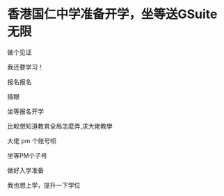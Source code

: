 # 香港国仁中学准备开学，坐等送GSuite无限


做个见证<img src="static/image/smiley/default/lol.gif" smilieid="12" border="0" alt="" />

我还要学习！

报名报名

插眼

坐等报名开学<img src="static/image/smiley/default/lol.gif" smilieid="12" border="0" alt="" /><img src="static/image/smiley/default/lol.gif" smilieid="12" border="0" alt="" /><img id="aimg_siOqV" onclick="zoom(this, this.src, 0, 0, 0)" class="zoom" src="https://cdn.jsdelivr.net/gh/hishis/forum-master/public/images/patch.gif" onmouseover="img_onmouseoverfunc(this)" onload="thumbImg(this)" border="0" alt="" />

比較想知道教育全局怎麼弄,求大佬教學

大佬 pm 个账号呗<img src="static/image/smiley/default/lol.gif" smilieid="12" border="0" alt="" />

坐等PM个子号

做好入学准备<img src="static/image/smiley/default/lol.gif" smilieid="12" border="0" alt="" /><img id="aimg_G6RoS" onclick="zoom(this, this.src, 0, 0, 0)" class="zoom" src="https://cdn.jsdelivr.net/gh/hishis/forum-master/public/images/patch.gif" onmouseover="img_onmouseoverfunc(this)" onload="thumbImg(this)" border="0" alt="" />

我也想上学，提升一下学位<img src="static/image/smiley/default/lol.gif" smilieid="12" border="0" alt="" />
